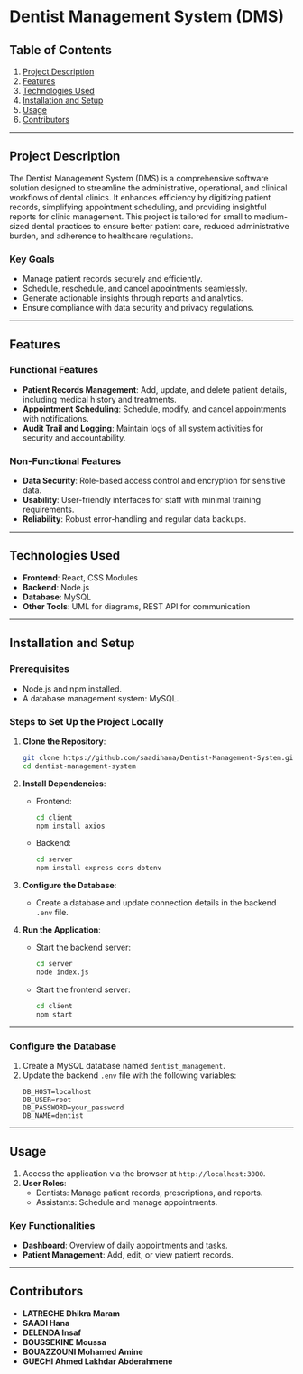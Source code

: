 # Dentist Management System (DMS)

## Table of Contents
1. [Project Description](#project-description)
2. [Features](#features)
3. [Technologies Used](#technologies-used)
4. [Installation and Setup](#installation-and-setup)
5. [Usage](#usage)
6. [Contributors](#contributors)

---

## Project Description
The Dentist Management System (DMS) is a comprehensive software solution designed to streamline the administrative,
operational, and clinical workflows of dental clinics. It enhances efficiency by digitizing patient records,
simplifying appointment scheduling, and providing insightful reports for clinic management.
This project is tailored for small to medium-sized dental practices to ensure better patient care,
reduced administrative burden, and adherence to healthcare regulations.

### Key Goals
- Manage patient records securely and efficiently.
- Schedule, reschedule, and cancel appointments seamlessly.
- Generate actionable insights through reports and analytics.
- Ensure compliance with data security and privacy regulations.

---

## Features
### Functional Features
- **Patient Records Management**: Add, update, and delete patient details, including medical history and treatments.
- **Appointment Scheduling**: Schedule, modify, and cancel appointments with notifications.
- **Audit Trail and Logging**: Maintain logs of all system activities for security and accountability.

### Non-Functional Features
- **Data Security**: Role-based access control and encryption for sensitive data.
- **Usability**: User-friendly interfaces for staff with minimal training requirements.
- **Reliability**: Robust error-handling and regular data backups.

---

## Technologies Used
- **Frontend**: React, CSS Modules
- **Backend**: Node.js
- **Database**: MySQL
- **Other Tools**: UML for diagrams, REST API for communication

---

## Installation and Setup
### Prerequisites
- Node.js and npm installed.
- A database management system: MySQL.

### Steps to Set Up the Project Locally
1. **Clone the Repository**:
   ```bash
   git clone https://github.com/saadihana/Dentist-Management-System.git
   cd dentist-management-system
   ```

2. **Install Dependencies**:
   - Frontend:
     ```bash
     cd client
     npm install axios
     ```
   - Backend:
     ```bash
     cd server
     npm install express cors dotenv
     ```

3. **Configure the Database**:
   - Create a database and update connection details in the backend `.env` file.

4. **Run the Application**:
   - Start the backend server:
     ```bash
     cd server
     node index.js
     ```
   - Start the frontend server:
     ```bash
     cd client
     npm start
     ```

---
### Configure the Database
1. Create a MySQL database named `dentist_management`.
2. Update the backend `.env` file with the following variables:
   ```plaintext
   DB_HOST=localhost
   DB_USER=root
   DB_PASSWORD=your_password
   DB_NAME=dentist

---
## Usage
1. Access the application via the browser at `http://localhost:3000`.
2. **User Roles**:
   - Dentists: Manage patient records, prescriptions, and reports.
   - Assistants: Schedule and manage appointments.

### Key Functionalities
- **Dashboard**: Overview of daily appointments and tasks.
- **Patient Management**: Add, edit, or view patient records.

---

## Contributors
- **LATRECHE Dhikra Maram**
- **SAADI Hana**
- **DELENDA Insaf**
- **BOUSSEKINE Moussa**
- **BOUAZZOUNI Mohamed Amine**
- **GUECHI Ahmed Lakhdar Abderahmene**

